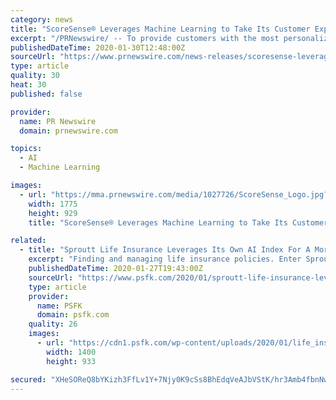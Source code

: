```yaml
---
category: news
title: "ScoreSense® Leverages Machine Learning to Take Its Customer Experience to the Next Level"
excerpt: "/PRNewswire/ -- To provide customers with the most personalized credit experience possible, One Technologies, LLC has partnered with data management"
publishedDateTime: 2020-01-30T12:48:00Z
sourceUrl: "https://www.prnewswire.com/news-releases/scoresense-leverages-machine-learning-to-take-its-customer-experience-to-the-next-level-300995934.html"
type: article
quality: 30
heat: 30
published: false

provider:
  name: PR Newswire
  domain: prnewswire.com

topics:
  - AI
  - Machine Learning

images:
  - url: "https://mma.prnewswire.com/media/1027726/ScoreSense_Logo.jpg?p=facebook"
    width: 1775
    height: 929
    title: "ScoreSense® Leverages Machine Learning to Take Its Customer Experience to the Next Level"

related:
  - title: "Sproutt Life Insurance Leverages Its Own AI Index For A More Personalized Customer Experience"
    excerpt: "Finding and managing life insurance policies. Enter Sproutt, a startup striving to reimagine live insurance by leveraging its own AI-guided index and analytics-driven approach. The next-gen life insurance company work by rewarding clients for their quality of living, which it establishes using its Guided Artificial Intelligence Assessment (GAIA)."
    publishedDateTime: 2020-01-27T19:43:00Z
    sourceUrl: "https://www.psfk.com/2020/01/sproutt-life-insurance-leverages-its-own-ai-index-for-a-more-personalized-customer-experience.html"
    type: article
    provider:
      name: PSFK
      domain: psfk.com
    quality: 26
    images:
      - url: "https://cdn1.psfk.com/wp-content/uploads/2020/01/life_insurance_psfk.jpg"
        width: 1400
        height: 933

secured: "XHeSOReQ8bYKizh3FfLv1Y+7Njy0K9cSs8BhEdqVeAJbVStK/hr3Amb4fbnNw4nJAWuMmOeCbVRx3BynFjXvKCFnH1Evx3ts7W+KANW4zCulEljAdj2PoLJcGczCimNUtnLNxtRW/Be2D8qi6IBRohbINPhGXzv6PDjBVgRQKe+WyItFAMXlzrTEaX09rAWPPryQ7iS+mNV3aj/FiLpFOYk+IsJnX5xUgbvoM150wl0ybVbwcJgoA9TFtJN1BwE+Sw2Y8qYm1biYgnj9UomGJvmEClBj+IC7PgAAeclTk54CyMs9st2hlcgABZeDwwLDS0pQ1bbFsWurxaik/wJbKmkBZ9KcO49vJjvOGkZbb2autXuGdlKB9T/piQAmjaSo752EgdySdn+wm0vArnTkMChPMaHYAn4rhiMvIRrhAY0GzOxL7D4QUQABomUYnFNdaUxIMX8OLZa8mTtoLqRuNZ06iu77rTD6UW2kxZ3CYZw=;PuVllsy7mWSpArE0gsZWfA=="
---
```


